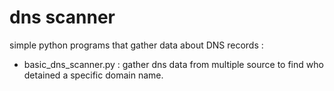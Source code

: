 # dns scanner

simple python programs that gather data about DNS records :

- basic_dns_scanner.py : gather dns data from multiple source to find who detained a specific domain name.